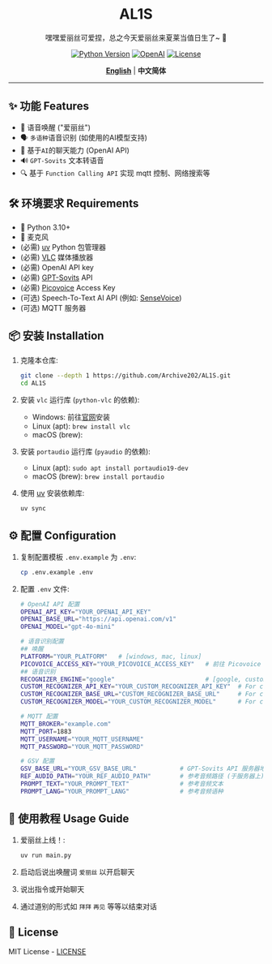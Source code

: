<div align="center">

# AL1S

嘿嘿爱丽丝可爱捏，总之今天爱丽丝来夏莱当值日生了~  🌸

[![Python Version](https://img.shields.io/badge/python-3.10%2B-blue.svg?style=for-the-badge)](https://www.python.org/downloads/) 
[![OpenAI](https://img.shields.io/badge/OpenAI-API-green.svg?style=for-the-badge)](https://platform.openai.com/) 
[![License](https://img.shields.io/badge/LICENSE-MIT-green.svg?style=for-the-badge)](https://github.com/Archive202/AL1S/blob/main/LICENSE)

[**English**](/README.md) | **中文简体**

</div>

---

## ✨ 功能 Features

- 🎤 语音唤醒 ("爱丽丝")
- 🗣️ `多语种`语音识别 (如使用的AI模型支持)
- 🤖 基于`AI`的聊天能力 (OpenAI API)
- 🔊 `GPT-Sovits` 文本转语音
- 🔍 基于 `Function Calling API` 实现 mqtt 控制、网络搜索等

## 🛠️ 环境要求 Requirements

- 🐍 Python 3.10+
- 🎤 麦克风
- (必需) [uv](https://github.com/astral-sh/uv) Python 包管理器
- (必需) [VLC](https://www.videolan.org) 媒体播放器
- (必需) OpenAI API key
- (必需) [GPT-Sovits](https://github.com/RVC-Boss/GPT-SoVITS) API
- (必需) [Picovoice](https://console.picovoice.ai/) Access Key
- (可选) Speech-To-Text AI API (例如: [SenseVoice](https://github.com/FunAudioLLM/SenseVoice))
- (可选) MQTT 服务器

## 📦 安装 Installation

1. 克隆本仓库:
   ```bash
   git clone --depth 1 https://github.com/Archive202/AL1S.git
   cd AL1S
   ```
2. 安装 `vlc` 运行库 (`python-vlc` 的依赖):
    - Windows: 前往[官网](https://www.videolan.org)安装
    - Linux (apt): `brew install vlc`
    - macOS (brew):

3. 安装 `portaudio` 运行库 (`pyaudio` 的依赖):
   - Linux (apt): `sudo apt install portaudio19-dev`
   - macOS (brew): `brew install portaudio`

4. 使用 [uv](https://hellowac.github.io/uv-zh-cn/getting-started/installation/) 安装依赖库:
   ```bash
   uv sync
   ```

## ⚙️ 配置 Configuration

1. 复制配置模板 `.env.example` 为 `.env`:
   ```bash
   cp .env.example .env
   ```

2. 配置 `.env` 文件:
   ```bash
   # OpenAI API 配置
   OPENAI_API_KEY="YOUR_OPENAI_API_KEY"
   OPENAI_BASE_URL="https://api.openai.com/v1"
   OPENAI_MODEL="gpt-4o-mini"

   # 语音识别配置
   ## 唤醒
   PLATFORM="YOUR_PLATFORM"   # [windows, mac, linux]
   PICOVOICE_ACCESS_KEY="YOUR_PICOVOICE_ACCESS_KEY"   # 前往 Picovoice 官网获取
   ## 语音识别
   RECOGNIZER_ENGINE="google"                         # [google, custom]
   CUSTOM_RECOGNIZER_API_KEY="YOUR_CUSTOM_RECOGNIZER_API_KEY"  # For custom
   CUSTOM_RECOGNIZER_BASE_URL="CUSTOM_RECOGNIZER_BASE_URL"     # For custom
   CUSTOM_RECOGNIZER_MODEL="YOUR_CUSTOM_RECOGNIZER_MODEL"      # For custom           

   # MQTT 配置
   MQTT_BROKER="example.com"
   MQTT_PORT=1883
   MQTT_USERNAME="YOUR_MQTT_USERNAME"
   MQTT_PASSWORD="YOUR_MQTT_PASSWORD"

   # GSV 配置
   GSV_BASE_URL="YOUR_GSV_BASE_URL"            # GPT-Sovits API 服务器地址
   REF_AUDIO_PATH="YOUR_REF_AUDIO_PATH"        # 参考音频路径 (于服务器上)
   PROMPT_TEXT="YOUR_PROMPT_TEXT"              # 参考音频文本
   PROMPT_LANG="YOUR_PROMPT_LANG"              # 参考音频语种
   ```

## 🚀 使用教程 Usage Guide

1. 爱丽丝上线！:
   ```bash
   uv run main.py
   ```

2. 启动后说出唤醒词 `爱丽丝` 以开启聊天
3. 说出指令或开始聊天
4. 通过道别的形式如 `拜拜` `再见` 等等以结束对话

## 📝 License

MIT License - [LICENSE](LICENSE)
